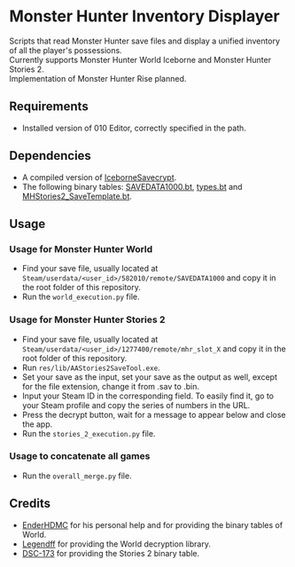 # Monster Hunter Inventory Displayer
Scripts that read Monster Hunter save files and display a unified inventory of all the player's possessions. <br/>
Currently supports Monster Hunter World Iceborne and Monster Hunter Stories 2. <br/>
Implementation of Monster Hunter Rise planned.

## Requirements
- Installed version of 010 Editor, correctly specified in the path.

## Dependencies
- A compiled version of [IceborneSavecrypt](https://github.com/LEGENDFF/mhw-Savecrypt).
- The following binary tables: [SAVEDATA1000.bt](https://github.com/EnderHDMC/MHWISaveEditor/blob/master/res/mapping/SAVEDATA1000.bt), [types.bt](https://github.com/EnderHDMC/MHWISaveEditor/blob/master/res/mapping/types.bt) and [MHStories2_SaveTemplate.bt](https://github.com/sigve10/MHStories2-SaveTemplate/blob/main/MHStories2_SaveTemplate.bt).

## Usage
### Usage for Monster Hunter World
- Find your save file, usually located at `Steam/userdata/<user_id>/582010/remote/SAVEDATA1000` and copy it in the root folder of this repository.
- Run the `world_execution.py` file.

### Usage for Monster Hunter Stories 2
- Find your save file, usually located at `Steam/userdata/<user_id>/1277400/remote/mhr_slot_X` and copy it in the root folder of this repository.
- Run `res/lib/AAStories2SaveTool.exe`.
- Set your save as the input, set your save as the output as well, except for the file extension, change it from .sav to .bin.
- Input your Steam ID in the corresponding field. To easily find it, go to your Steam profile and copy the series of numbers in the URL.
- Press the decrypt button, wait for a message to appear below and close the app.
- Run the `stories_2_execution.py` file.

### Usage to concatenate all games
- Run the `overall_merge.py` file.

## Credits
- [EnderHDMC](https://github.com/EnderHDMC) for his personal help and for providing the binary tables of World. <br/>
- [Legendff](https://github.com/LEGENDFF) for providing the World decryption library.
- [DSC-173](https://github.com/sigve10) for providing the Stories 2 binary table.
